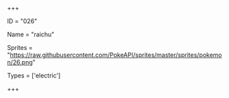 




+++

ID = "026"

Name = "raichu"

Sprites = "https://raw.githubusercontent.com/PokeAPI/sprites/master/sprites/pokemon/26.png"

Types = ['electric']

+++

